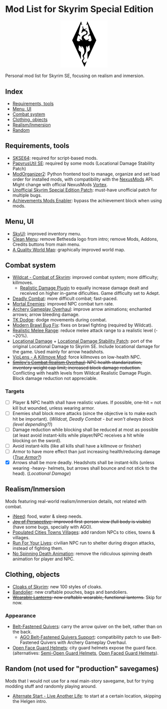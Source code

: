 # Mod List for Skyrim Special Edition

<p align="center">
  <img src="SkyrimLogo.svg" alt="Skyrim Logo" width="30%" height="30%"/>
</p>

Personal mod list for Skyrim SE, focusing on realism and inmersion.

## Index

- [Requirements, tools](#requirements-tools)
- [Menu, UI](#menu-ui)
- [Combat system](#combat-system)
- [Clothing, objects](#clothing-objects)
- [Realism/Inmersion](#realism-inmersion)
- [Random](#random-not-used-for-production-savegames)

## Requirements, tools

- [SKSE64](https://skse.silverlock.org/): required for script-based mods.
- [PapyrusUtil SE](https://www.nexusmods.com/skyrimspecialedition/mods/13048): required by some mods (Locational Damage Stability Patch)
- [ModOrganizer2](https://github.com/ModOrganizer2/modorganizer): Python frontend tool to manage, organize and set load order for installed mods, with compatibility with the [NexusMods](https://www.nexusmods.com/skyrimspecialedition) API. Might change with official NexusMods [Vortex](https://www.nexusmods.com/site/mods/1/?tab=files).
- [Unofficial Skyrim Special Edition Patch](https://www.nexusmods.com/skyrimspecialedition/mods/266): must-have unofficial patch for multiple bugs.
- [Achievements Mods Enabler](https://www.nexusmods.com/skyrimspecialedition/mods/245): bypass the achievement block when using mods.

## Menu, UI

- [SkyUI](https://www.nexusmods.com/skyrimspecialedition/mods/12604): improved inventory menu.
- [Clean Menu](https://www.nexusmods.com/skyrimspecialedition/mods/3223/): remove Bethesda logo from intro; remove Mods, Addons, Credits buttons from main menu.
- [A Quality World Map](https://www.nexusmods.com/skyrimspecialedition/mods/5804): graphically improved world map.

## Combat system

- [Wildcat - Combat of Skyrim](https://www.nexusmods.com/skyrimspecialedition/mods/1368): improved combat system; more difficulty; killmoves.
  - [Realistic Damage Plugin](https://www.nexusmods.com/skyrimspecialedition/mods/1368?tab=files) to equally increase damage dealt and received on higher in-game dificulties. Game difficulty set to Adept.
- [Deadly Combat](https://www.nexusmods.com/skyrimspecialedition/mods/8850): more difficult combat; fast-paced.
- [Mortal Enemies](https://www.nexusmods.com/skyrimspecialedition/mods/4881): improved NPC combat turn rate.
- [Archery Gameplay Overhaul](https://www.nexusmods.com/skyrimspecialedition/mods/24296): improve arrow animations; enchanted arrows; arrow bleeding damage.
- [TK Dodge](https://www.nexusmods.com/skyrimspecialedition/mods/15309): dodge movements during combat.
- [Modern Brawl Bug Fix](https://www.nexusmods.com/skyrimspecialedition/mods/1473): fixes on brawl fighting (required by Wildcat).
- [Realistic Melee Range](https://www.nexusmods.com/skyrimspecialedition/mods/3378): reduce melee attack range to a realistic level (- ~20%).
- [Locational Damage](https://www.nexusmods.com/skyrim/mods/12615) + [Locational Damage Stability Patch](https://www.nexusmods.com/skyrimspecialedition/mods/22443): port of the original Locational Damage to Skyrim SE. Include locational damage for the game. Used mainly for arrow headshots.
- [VioLens - A Killmove Mod](https://www.nexusmods.com/skyrimspecialedition/mods/668): force killmoves on low-health NPC.
- ~~[Smiley's Combat Realism Overhaul](https://www.nexusmods.com/skyrimspecialedition/mods/27879): NPC health standarization; inventory weight cap limit; increased block damage reduction.~~ Conflicting with health levels from Wildcat Realistic Damage Plugin. Block damage reduction not appreciable.

### Targets

- [ ] Player & NPC health shall have realistic values. If possible, one-hit = not kill but wounded, unless wearing armor.
- [ ] Enemies shall block more attacks (since the objective is to make each hit be important). (_Wildcat, Deadly Combat - but won't always block (level depending?)_)
- [ ] Damage reduction while blocking shall be reduced at most as possible (at least avoid instant-kills while player/NPC receives a hit while blocking on the sword).
- [ ] Avoid instant-kills (like all kills shall have a killmove or finisher)
- [ ] Armor to have more effect than just increasing health/reducing damage ([_True Armor?_](https://www.nexusmods.com/skyrimspecialedition/mods/15921))
- [x] Arrows shall be more deadly. Headshots shall be instant-kills (unless wearing -heavy- helmets, but arrows shall bounce and not stick to the head). (_Locational Damage_)

## Realism/Inmersion

Mods featuring real-world realism/inmersion details, not related with combat.

- [iNeed](https://www.nexusmods.com/skyrimspecialedition/mods/645): food, water & sleep needs.
- ~~[Joy of Perspective](https://www.nexusmods.com/skyrimspecialedition/mods/9358): improved first-person view (full body is visible)~~ (have some bugs, specially with AGO).
- [Populated Cities Towns Villages](https://www.nexusmods.com/skyrimspecialedition/mods/2005): add random NPCs to cities, towns & villages.
- [Run For Your Lives](https://www.nexusmods.com/skyrimspecialedition/mods/2272): civilian NPC run to shelter during dragon attacks, instead of fighting them.
- [No Spinning Death Animation](https://www.nexusmods.com/skyrimspecialedition/mods/1432): remove the ridiculous spinning death animation for player and NPC.

## Clothing, objects

- [Cloaks of Skyrim](https://www.nexusmods.com/skyrimspecialedition/mods/6369): new 100 styles of cloaks.
- [Bandolier](https://www.nexusmods.com/skyrimspecialedition/mods/2417): new craftable pouches, bags and bandoliers.
- ~~[Wearable Lanterns](https://www.nexusmods.com/skyrimspecialedition/mods/7560): new craftable wearable, functional lanterns.~~ Skip for now.

### Appearance

- [Belt-Fastened Quivers](https://www.nexusmods.com/skyrimspecialedition/mods/1182): carry the arrow quiver on the belt, rather than on the back.
  - [AGO Belt-Fastened Quivers Support](https://www.nexusmods.com/skyrimspecialedition/mods/24296): compatibility patch to use Belt-Fastened Quivers with Archery Gameplay Overhaul.
- [Open Face Guard Helmets](https://www.nexusmods.com/skyrimspecialedition/mods/13943): city guard helmets expose the guard face. (alternatives: [Semi-Open Guard Helmets](https://www.nexusmods.com/skyrimspecialedition/mods/3077), [Open Faced Guard Helmets](https://www.nexusmods.com/skyrimspecialedition/mods/4994)).

## Random (not used for "production" savegames)

Mods that I would not use for a real main-story savegame, but for trying modding stuff and randomly playing around.

- [Alternate Start - Live Another Life](https://www.nexusmods.com/skyrimspecialedition/mods/272): to start at a certain location, skipping the Helgen intro.
